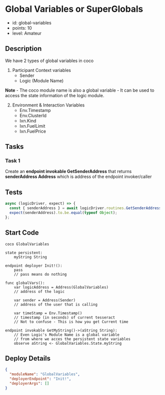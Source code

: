# Global Variables or SuperGlobals

- id: global-variables
- points: 10
- level: Amateur

## Description

We have 2 types of global variables in coco

1. Participant Context variables
   - Sender
   - Logic (Module Name)

**Note** - The coco module name is also a global variable - It can be used to access the state information of the logic module.

2. Environment & Interaction Variables
   - Env.Timestamp
   - Env.ClusterId
   - Ixn.Kind
   - Ixn.FuelLimit
   - Ixn.FuelPrice

## Tasks

### Task 1

Create an **endpoint invokable GetSenderAddress** that returns **senderAddress Address** which is address of the endpoint invoker/caller

## Tests

```javascript
async (logicDriver, expect) => {
  const { senderAddress } = await logicDriver.routines.GetSenderAddress();
  expect(senderAddress).to.be.equal(typeof Object);
};
```

## Start Code

```cocolang
coco GlobalVariables

state persistent:
    myString String

endpoint deployer Init!():
    pass
    // pass means do nothing

func globalVars():
    var logicAddress = Address(GlobalVariables)
    // address of the logic

    var sender = Address(Sender)
    // address of the user that is calling

    var timeStamp = Env.Timestamp()
    // timestamp (in seconds) of current tesseract
    // Not to confuse - This is how you get Current time

endpoint invokable GetMyString()->(aString String):
    // Even Logic's Module Name is a global variable
    // from where we acces the persistent state variables
    observe aString <- GlobalVariables.State.myString
```

## Deploy Details

```json
{
  "moduleName": "GlobalVariables",
  "deployerEndpoint": "Init!",
  "deployerArgs": []
}
```
